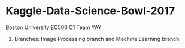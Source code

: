 # Kaggle-Data-Science-Bowl-2017
Boston University EC500 C1 Team YAY

1. Branches: Image Processing branch  and Machine Learning branch
